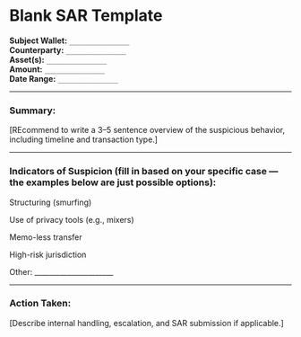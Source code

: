 # Blank SAR Template

**Subject Wallet:** `_______________`  
**Counterparty:** `_______________`  
**Asset(s):** `_______________`  
**Amount:** `_______________`  
**Date Range:** `_______________`

---

###  Summary:

[REcommend to write a 3–5 sentence overview of the suspicious behavior, including timeline and transaction type.]

---

### Indicators of Suspicion (fill in based on your specific case — the examples below are just possible options):

  Structuring (smurfing)

  Use of privacy tools (e.g., mixers)

  Memo-less transfer

  High-risk jurisdiction

  Other: ______________________

---

###  Action Taken:

[Describe internal handling, escalation, and SAR submission if applicable.]
